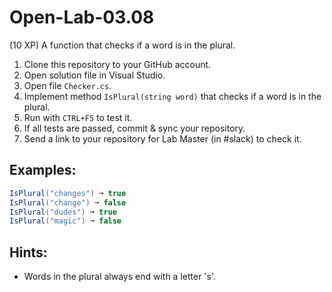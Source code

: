 # Open-Lab-03.08
(10 XP) A function that checks if a word is in the plural.

1. Clone this repository to your GitHub account.
2. Open solution file in Visual Studio.
3. Open file `Checker.cs`.
4. Implement method `IsPlural(string word)` that checks if a word is in the plural.
5. Run with `CTRL+F5` to test it.
6. If all tests are passed, commit & sync your repository.
7. Send a link to your repository for Lab Master (in #slack) to check it.

## Examples: 
```C#
IsPlural("changes") ➞ true
IsPlural("change") ➞ false
IsPlural("dudes") ➞ true
IsPlural("magic") ➞ false
```

## Hints:
* Words in the plural always end with a letter 's'.
